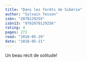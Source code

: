 ```yaml
---
title: "Dans les forêts de Sibérie"
author: "Sylvain Tesson"
isbn: "207012925X"
isbn13: "9782070129256"
rating: 4
pages: 271
read: "2018-05-29"
date: "2018-05-21"
---
```

Un beau récit de solitude!
